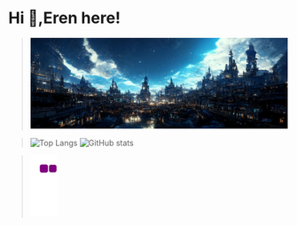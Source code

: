 # Hi 👋,Eren here!
>![GitHub stats](https://github.com/Lawhoer/Lawhoer/blob/main/wsdfwef.jfif)

>![Top Langs](https://github-readme-stats.vercel.app/api/top-langs/?username=Lawhoer&theme=tokyonight&hide_title=true&line_height=0px)
![GitHub stats](https://github-readme-stats.vercel.app/api?username=Lawhoer&show_icons=true&theme=tokyonight)

>![snake gif](https://github.com/Lawhoer/Lawhoer/blob/output/github-contribution-grid-snake.gif)


